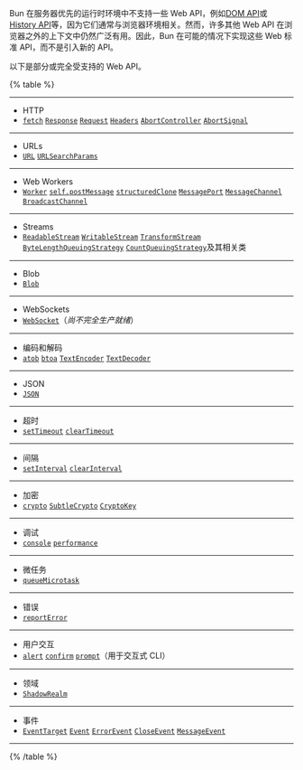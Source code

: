 Bun 在服务器优先的运行时环境中不支持一些 Web API，例如[DOM API](https://developer.mozilla.org/en-US/docs/Web/API/HTML_DOM_API#html_dom_api_interfaces)或[History API](https://developer.mozilla.org/en-US/docs/Web/API/History_API)等，因为它们通常与浏览器环境相关。然而，许多其他 Web API 在浏览器之外的上下文中仍然广泛有用。因此，Bun 在可能的情况下实现这些 Web 标准 API，而不是引入新的 API。

以下是部分或完全受支持的 Web API。

{% table %}

---

- HTTP
- [`fetch`](https://developer.mozilla.org/en-US/docs/Web/API/fetch) [`Response`](https://developer.mozilla.org/en-US/docs/Web/API/Response) [`Request`](https://developer.mozilla.org/en-US/docs/Web/API/Request) [`Headers`](https://developer.mozilla.org/en-US/docs/Web/API/Headers) [`AbortController`](https://developer.mozilla.org/en-US/docs/Web/API/AbortController) [`AbortSignal`](https://developer.mozilla.org/en-US/docs/Web/API/AbortSignal)

---

- URLs
- [`URL`](https://developer.mozilla.org/en-US/docs/Web/API/URL) [`URLSearchParams`](https://developer.mozilla.org/en-US/docs/Web/API/URLSearchParams)

---

- Web Workers
- [`Worker`](https://developer.mozilla.org/en-US/docs/Web/API/Worker) [`self.postMessage`](https://developer.mozilla.org/en-US/docs/Web/API/DedicatedWorkerGlobalScope/postMessage) [`structuredClone`](https://developer.mozilla.org/en-US/docs/Web/API/structuredClone) [`MessagePort`](https://developer.mozilla.org/en-US/docs/Web/API/MessagePort) [`MessageChannel`](https://developer.mozilla.org/en-US/docs/Web/API/MessageChannel) [`BroadcastChannel`](https://developer.mozilla.org/en-US/docs/Web/API/BroadcastChannel)

---

- Streams
- [`ReadableStream`](https://developer.mozilla.org/en-US/docs/Web/API/ReadableStream) [`WritableStream`](https://developer.mozilla.org/en-US/docs/Web/API/WritableStream) [`TransformStream`](https://developer.mozilla.org/en-US/docs/Web/API/TransformStream) [`ByteLengthQueuingStrategy`](https://developer.mozilla.org/en-US/docs/Web/API/ByteLengthQueuingStrategy) [`CountQueuingStrategy`](https://developer.mozilla.org/en-US/docs/Web/API/CountQueuingStrategy)及其相关类

---

- Blob
- [`Blob`](https://developer.mozilla.org/en-US/docs/Web/API/Blob)

---

- WebSockets
- [`WebSocket`](https://developer.mozilla.org/en-US/docs/Web/API/WebSocket)（_尚不完全生产就绪_）

---

- 编码和解码
- [`atob`](https://developer.mozilla.org/en-US/docs/Web/API/atob) [`btoa`](https://developer.mozilla.org/en-US/docs/Web/API/btoa) [`TextEncoder`](https://developer.mozilla.org/en-US/docs/Web/API/TextEncoder) [`TextDecoder`](https://developer.mozilla.org/en-US/docs/Web/API/TextDecoder)

---

- JSON
- [`JSON`](https://developer.mozilla.org/en-US/docs/Web/JavaScript/Reference/Global_Objects/JSON)

---

- 超时
- [`setTimeout`](https://developer.mozilla.org/en-US/docs/Web/API/setTimeout) [`clearTimeout`](https://developer.mozilla.org/en-US/docs/Web/API/clearTimeout)

---

- 间隔
- [`setInterval`](https://developer.mozilla.org/en-US/docs/Web/API/setInterval) [`clearInterval`](https://developer.mozilla.org/en-US/docs/Web/API/clearInterval)

---

- 加密
- [`crypto`](https://developer.mozilla.org/en-US/docs/Web/API/Crypto) [`SubtleCrypto`](https://developer.mozilla.org/en-US/docs/Web/API/SubtleCrypto) [`CryptoKey`](https://developer.mozilla.org/en-US/docs/Web/API/CryptoKey)

---

- 调试
- [`console`](https://developer.mozilla.org/en-US/docs/Web/API/console) [`performance`](https://developer.mozilla.org/en-US/docs/Web/API/Performance)

---

- 微任务
- [`queueMicrotask`](https://developer.mozilla.org/en-US/docs/Web/API/queueMicrotask)

---

- 错误
- [`reportError`](https://developer.mozilla.org/en-US/docs/Web/API/reportError)

---

- 用户交互
- [`alert`](https://developer.mozilla.org/en-US/docs/Web/API/Window/alert) [`confirm`](https://developer.mozilla.org/en-US/docs/Web/API/Window/confirm) [`prompt`](https://developer.mozilla.org/en-US/docs/Web/API/Window/prompt)（用于交互式 CLI）

<!-- - 阻塞。将警告消息打印到终端并等待按下 `[ENTER]` 键后继续。
- 阻塞。打印确认消息并等待用户输入 `[y/N]`。如果用户输入 `y` 或 `Y`，则返回 `true`，否则返回 `false`。
- 阻塞。打印提示消息并等待用户输入。返回用户输入的字符串。 -->

---

- 领域
- [`ShadowRealm`](https://github.com/tc39/proposal-shadowrealm)

---

- 事件
- [`EventTarget`](https://developer.mozilla.org/en-US/docs/Web/API/EventTarget) [`Event`](https://developer.mozilla.org/en-US/docs/Web/API/Event) [`ErrorEvent`](https://developer.mozilla.org/en-US/docs/Web/API/ErrorEvent) [`CloseEvent`](https://developer.mozilla.org/en-US/docs/Web/API/CloseEvent) [`MessageEvent`](https://developer.mozilla.org/en-US/docs/Web/API/MessageEvent)

---

{% /table %}
